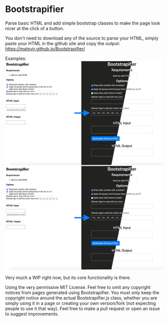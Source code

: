 # Bootstrapifier
Parse basic HTML and add simple bootstrap classes to make the page look nicer at the click of a button.

You don't need to download any of the source to parse your HTML, simply paste your HTML in the github site and copy the output: https://matsyir.github.io/Bootstrapifier/

Examples:
![Bootstrapifier demo 1](./demoImages/bootstrapifierDemo1.jpg)
![Bootstrapifier demo 2](./demoImages/bootstrapifierDemo1.jpg)

Very much a WIP right now, but its core functionality is there.

Using the very permissive MIT License. Feel free to omit any copyright notices from pages generated using Bootstrapifier. You must only keep the copyright notice around the actual Bootstrapifier.js class, whether you are simply using it in a page or creating your own version/fork (not expecting people to use it that way). Feel free to make a pull request or open an issue to suggest improvements.
